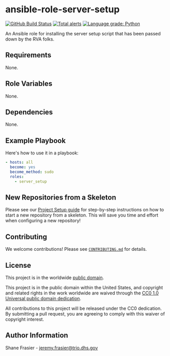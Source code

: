 # ansible-role-server-setup #

[![GitHub Build Status](https://github.com/cisagov/ansible-role-server-setup/workflows/build/badge.svg)](https://github.com/cisagov/ansible-role-server-setup/actions)
[![Total alerts](https://img.shields.io/lgtm/alerts/g/cisagov/ansible-role-server-setup.svg?logo=lgtm&logoWidth=18)](https://lgtm.com/projects/g/cisagov/ansible-role-server-setup/alerts/)
[![Language grade: Python](https://img.shields.io/lgtm/grade/python/g/cisagov/ansible-role-server-setup.svg?logo=lgtm&logoWidth=18)](https://lgtm.com/projects/g/cisagov/ansible-role-server-setup/context:python)

An Ansible role for installing the server setup script that has been
passed down by the RVA folks.

## Requirements ##

None.

## Role Variables ##

None.

## Dependencies ##

None.

## Example Playbook ##

Here's how to use it in a playbook:

```yaml
- hosts: all
  become: yes
  become_method: sudo
  roles:
    - server_setup
```

## New Repositories from a Skeleton ##

Please see our [Project Setup guide](https://github.com/cisagov/development-guide/tree/develop/project_setup)
for step-by-step instructions on how to start a new repository from
a skeleton. This will save you time and effort when configuring a
new repository!

## Contributing ##

We welcome contributions!  Please see [`CONTRIBUTING.md`](CONTRIBUTING.md) for
details.

## License ##

This project is in the worldwide [public domain](LICENSE).

This project is in the public domain within the United States, and
copyright and related rights in the work worldwide are waived through
the [CC0 1.0 Universal public domain
dedication](https://creativecommons.org/publicdomain/zero/1.0/).

All contributions to this project will be released under the CC0
dedication. By submitting a pull request, you are agreeing to comply
with this waiver of copyright interest.

## Author Information ##

Shane Frasier - <jeremy.frasier@trio.dhs.gov>
